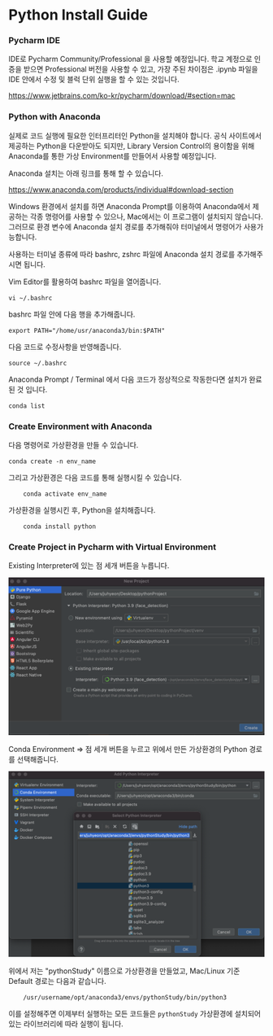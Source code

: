 Python Install Guide
================
###  Pycharm IDE

IDE로 Pycharm Community/Professional 을 사용할 예정입니다. 학교 계정으로 인증을 받으면 Professional 버전을 사용할 수 있고, 가장 주된 차이점은 .ipynb 파일을 IDE 안에서 수정 및 블럭 단위 실행을 할 수 있는 것입니다.

https://www.jetbrains.com/ko-kr/pycharm/download/#section=mac

### Python with Anaconda

실제로 코드 실행에 필요한 인터프리터인 Python을 설치해야 합니다. 공식 사이트에서 제공하는 Python을 다운받아도 되지만, Library Version Control의 용이함을 위해 Anaconda를 통한 가상 Environment를 만들어서 사용할 예정입니다.

Anaconda 설치는 아래 링크를 통해 할 수 있습니다.

https://www.anaconda.com/products/individual#download-section

Windows 환경에서 설치를 하면 Anaconda Prompt를 이용하여 Anaconda에서 제공하는 각종 명령어를 사용할 수 있으나, Mac에서는 이 프로그램이 설치되지 않습니다. 그러므로 환경 변수에 Anaconda 설치 경로를 추가해줘야 터미널에서 명령어가 사용가능합니다.

사용하는 터미널 종류에 따라 bashrc, zshrc 파일에 Anaconda 설치 경로를 추가해주시면 됩니다.

Vim Editor를 활용하여 bashrc 파일을 열어줍니다.

	vi ~/.bashrc

bashrc 파일 안에 다음 행을 추가해줍니다.

	export PATH="/home/usr/anaconda3/bin:$PATH"

다음 코드로 수정사항을 반영해줍니다.

	source ~/.bashrc

Anaconda Prompt / Terminal 에서 다음 코드가 정상적으로 작동한다면 설치가 완료된 것 입니다.

	conda list


### Create Environment with Anaconda

다음 명령어로 가상환경을 만들 수 있습니다.

	conda create -n env_name
    
그리고 가상환경은 다음 코드를 통해 실행시킬 수 있습니다.

        conda activate env_name
        
가상환경을 실행시킨 후, Python을 설치해줍니다.

        conda install python

### Create Project in Pycharm with Virtual Environment

Existing Interpreter에 있는 점 세개 버튼을 누릅니다.

![](./img/1.png)

Conda Environment => 점 세개 버튼을 누르고 위에서 만든 가상환경의 Python 경로를 선택해줍니다.

![](./img/2.png)

위에서 저는 "pythonStudy" 이름으로 가상환경을 만들었고, Mac/Linux 기준 Default 경로는 다음과 같습니다.

        /usr/username/opt/anaconda3/envs/pythonStudy/bin/python3
        
이를 설정해주면 이제부터 실행하는 모든 코드들은 `pythonStudy` 가상환경에 설치되어 있는 라이브러리에 따라 실행이 됩니다.
